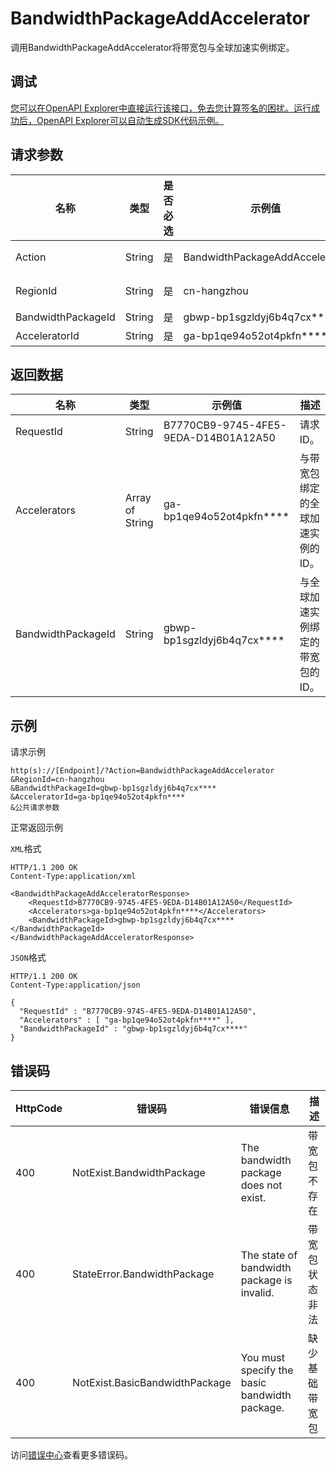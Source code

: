 # BandwidthPackageAddAccelerator

调用BandwidthPackageAddAccelerator将带宽包与全球加速实例绑定。

## 调试

[您可以在OpenAPI Explorer中直接运行该接口，免去您计算签名的困扰。运行成功后，OpenAPI Explorer可以自动生成SDK代码示例。](https://api.aliyun.com/#product=Ga&api=BandwidthPackageAddAccelerator&type=RPC&version=2019-11-20)

## 请求参数

|名称|类型|是否必选|示例值|描述|
|--|--|----|---|--|
|Action|String|是|BandwidthPackageAddAccelerator|系统规定参数。取值：**BandwidthPackageAddAccelerator**。 |
|RegionId|String|是|cn-hangzhou|全球加速实例所在的地域ID，仅取值**cn-hangzhou**。 |
|BandwidthPackageId|String|是|gbwp-bp1sgzldyj6b4q7cx\*\*\*\*|与全球加速实例绑定的带宽包的ID。 |
|AcceleratorId|String|是|ga-bp1qe94o52ot4pkfn\*\*\*\*|与带宽包绑定的全球加速实例的ID。 |

## 返回数据

|名称|类型|示例值|描述|
|--|--|---|--|
|RequestId|String|B7770CB9-9745-4FE5-9EDA-D14B01A12A50|请求ID。 |
|Accelerators|Array of String|ga-bp1qe94o52ot4pkfn\*\*\*\*|与带宽包绑定的全球加速实例的ID。 |
|BandwidthPackageId|String|gbwp-bp1sgzldyj6b4q7cx\*\*\*\*|与全球加速实例绑定的带宽包的ID。 |

## 示例

请求示例

```
http(s)://[Endpoint]/?Action=BandwidthPackageAddAccelerator
&RegionId=cn-hangzhou
&BandwidthPackageId=gbwp-bp1sgzldyj6b4q7cx****
&AcceleratorId=ga-bp1qe94o52ot4pkfn****
&公共请求参数
```

正常返回示例

`XML`格式

```
HTTP/1.1 200 OK
Content-Type:application/xml

<BandwidthPackageAddAcceleratorResponse>
    <RequestId>B7770CB9-9745-4FE5-9EDA-D14B01A12A50</RequestId>
    <Accelerators>ga-bp1qe94o52ot4pkfn****</Accelerators>
    <BandwidthPackageId>gbwp-bp1sgzldyj6b4q7cx****</BandwidthPackageId>
</BandwidthPackageAddAcceleratorResponse>
```

`JSON`格式

```
HTTP/1.1 200 OK
Content-Type:application/json

{
  "RequestId" : "B7770CB9-9745-4FE5-9EDA-D14B01A12A50",
  "Accelerators" : [ "ga-bp1qe94o52ot4pkfn****" ],
  "BandwidthPackageId" : "gbwp-bp1sgzldyj6b4q7cx****"
}
```

## 错误码

|HttpCode|错误码|错误信息|描述|
|--------|---|----|--|
|400|NotExist.BandwidthPackage|The bandwidth package does not exist.|带宽包不存在|
|400|StateError.BandwidthPackage|The state of bandwidth package is invalid.|带宽包状态非法|
|400|NotExist.BasicBandwidthPackage|You must specify the basic bandwidth package.|缺少基础带宽包|

访问[错误中心](https://error-center.alibabacloud.com/status/product/Ga)查看更多错误码。

